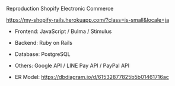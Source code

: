 Reproduction Shopify Electronic Commerce

https://my-shopify-rails.herokuapp.com/?class=is-small&locale=ja

* Frontend: JavaScript / Bulma / Stimulus
* Backend: Ruby on Rails
* Database: PostgreSQL
* Others: Google API / LINE Pay API / PayPal API

* ER Model: https://dbdiagram.io/d/61532877825b5b01461716ac
